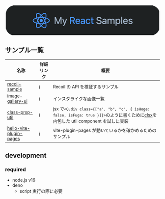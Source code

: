 <p align="center">
<img src=".github/assets/readme-image-1.png" width="500" >
</p>

## サンプル一覧

<!-- prettier-ignore -->
|名称|詳細リンク|概要|
|-|-|-|
|[recoil-sample](https://kagurazaka-0.github.io/my-react-samples/20220714-recoil-sample/)|[ℹ️](./src/samples/20220714-recoil-sample/README.md)|Recoil の API を検証するサンプル|
|[image-gallery-ui](https://kagurazaka-0.github.io/my-react-samples/20224518-image-gallery-ui/)|[ℹ️](./src/samples/20224518-image-gallery-ui/README.md)|インスタライクな画像一覧|
|[class-prop-util](https://kagurazaka-0.github.io/my-react-samples/20220713-class-prop-util/)|[ℹ️](./src/samples/20220713-class-prop-util/README.md)|jsx で`<Q.div class={["a", "b", "c", { isHoge: false, isFuga: true }]}>`のように書くために[clsx](https://github.com/lukeed/clsx)を内包した util component を試しに実装|
|[hello-vite-plugin-pages](https://kagurazaka-0.github.io/my-react-samples/202206-hello-vite-plugin-pages/)|[ℹ️](./src/samples/202206-hello-vite-plugin-pages/README.md)|vite-plugin-pages が動いているかを確かめるためのサンプル|

## development

### required

- node.js v16
- deno
  - script 実行の際に必要
